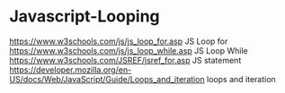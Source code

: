 # Javascript-Looping

https://www.w3schools.com/js/js_loop_for.asp JS Loop for
https://www.w3schools.com/js/js_loop_while.asp JS Loop While
https://www.w3schools.com/JSREF/jsref_for.asp JS statement
https://developer.mozilla.org/en-US/docs/Web/JavaScript/Guide/Loops_and_iteration loops and iteration
